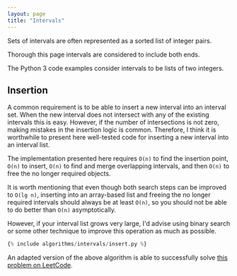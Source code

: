 ```yaml
---
layout: page
title: "Intervals"
---
```


Sets of intervals are often represented as a sorted list of integer pairs.

Thorough this page intervals are considered to include both ends.

The Python 3 code examples consider intervals to be lists of two integers.

## Insertion
A common requirement is to be able to insert a new interval into an interval
set. When the new interval does not intersect with any of the existing
intervals this is easy. However, if the number of intersections is not zero,
making mistakes in the insertion logic is common. Therefore, I think it is
worthwhile to present here well-tested code for inserting a new interval into
an interval list.

The implementation presented here requires `O(n)` to find the insertion point,
`O(n)` to insert, `O(n)` to find and merge overlapping intervals, and then
`O(n)` to free the no longer required objects.

It is worth mentioning that even though both search steps can be improved to
`O(lg n)`, inserting into an array-based list and freeing the no longer
required intervals should always be at least `O(n)`, so you should not be able
to do better than `O(n)` asymptotically.

However, if your interval list grows very large, I'd advise using binary search
or some other technique to improve this operation as much as possible.

```python
{% include algorithms/intervals/insert.py %}
```

An adapted version of the above algorithm is able to successfully solve [this
problem on LeetCode](https://leetcode.com/problems/insert-interval/).
